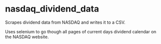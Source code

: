 # nasdaq_dividend_data
Scrapes dividend data from NASDAQ and writes it to a CSV.

Uses selenium to go though all pages of current days dividend calendar on the NASDAQ website.
